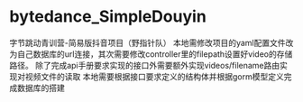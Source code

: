 # bytedance_SimpleDouyin
字节跳动青训营-简易版抖音项目（野指针队）
本地需修改项目的yaml配置文件改为自己数据库的url连接，其次需要修改controller里的filepath设置好video的存储路径。
除了完成api手册要求实现的接口外需要额外实现videos/filename路由实现对视频文件的读取
本地需要根据接口要求定义的结构体并根据gorm模型定义完成数据库的搭建
